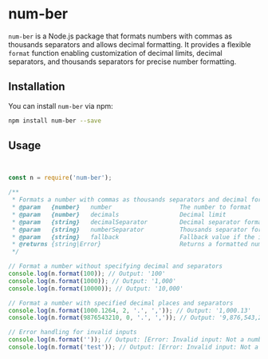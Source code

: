 # num-ber

`num-ber` is a Node.js package that formats numbers with commas as thousands separators and allows decimal formatting. It provides a flexible `format` function enabling customization of decimal limits, decimal separators, and thousands separators for precise number formatting.

## Installation

You can install `num-ber` via npm:

```bash
npm install num-ber --save
```

## Usage

```js


const n = require('num-ber');

/**
 * Formats a number with commas as thousands separators and decimal format
 * @param   {number}   number                   The number to format
 * @param   {number}   decimals                 Decimal limit
 * @param   {string}   decimalSeparator         Decimal separator format
 * @param   {string}   numberSeparator          Thousands separator format
 * @param   {string}   fallback                 Fallback value if the input is invalid (optional)
 * @returns {string|Error}                      Returns a formatted number with separators or an Error object
 */

// Format a number without specifying decimal and separators
console.log(n.format(100)); // Output: '100'
console.log(n.format(1000)); // Output: '1,000'
console.log(n.format(10000)); // Output: '10,000'

// Format a number with specified decimal places and separators
console.log(n.format(1000.1264, 2, '.', ',')); // Output: '1,000.13'
console.log(n.format(9876543210, 0, '.', ',')); // Output: '9,876,543,210'

// Error handling for invalid inputs
console.log(n.format('')); // Output: [Error: Invalid input: Not a number]
console.log(n.format('test')); // Output: [Error: Invalid input: Not a number]



```

